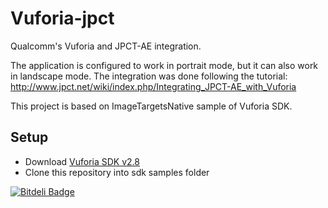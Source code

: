 Vuforia-jpct
=========

Qualcomm's Vuforia and JPCT-AE integration.

The application is configured to work in portrait mode, but it can also work in landscape mode.
The integration was done following the tutorial: http://www.jpct.net/wiki/index.php/Integrating_JPCT-AE_with_Vuforia

This project is based on ImageTargetsNative sample of Vuforia SDK. 

Setup
-----
* Download  [Vuforia SDK v2.8][1]
* Clone this repository into sdk samples folder

[1]: https://developer.vuforia.com/resources/sdk/android


[![Bitdeli Badge](https://d2weczhvl823v0.cloudfront.net/sidneibjunior/vuforia-jpct/trend.png)](https://bitdeli.com/free "Bitdeli Badge")

